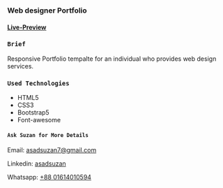 ### Web designer Portfolio

#### [Live-Preview](https://asadsuzan.github.io/portfolio-tamplate-1/)

### `Brief`

Responsive Portfolio tempalte for an individual who provides web design services.

### `Used Technologies`

- HTML5
- CSS3
- Bootstrap5
- Font-awesome


#### `Ask Suzan for More Details`

Email: asadsuzan7@gmail.com

Linkedin: [asadsuzan](https://www.linkedin.com/in/asadsuzan/)

Whatsapp: [+88 01614010594](https://wa.me/message/46YDVA5OUV5RC1)

